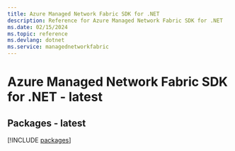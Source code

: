 ```yaml
---
title: Azure Managed Network Fabric SDK for .NET
description: Reference for Azure Managed Network Fabric SDK for .NET
ms.date: 02/15/2024
ms.topic: reference
ms.devlang: dotnet
ms.service: managednetworkfabric
---
```

# Azure Managed Network Fabric SDK for .NET - latest
## Packages - latest
[!INCLUDE [packages](managed-network-fabric-index.md)]